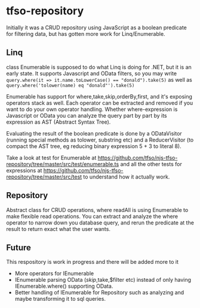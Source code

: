 ﻿# tfso-repository
 Initially it was a CRUD repository using JavaScript as a boolean predicate for filtering data, but has gotten more work for Linq/Enumerable.
 
 ## Linq
 class Enumerable is supposed to do what Linq is doing for .NET, but it is an early state. It supports Javascript and OData filters, so you may write ```query.where(it => it.name.toLowerCase() == "donald").take(5)``` as well as ```query.where('tolower(name) eq "donald"').take(5)```

Enumerable has support for where,take,skip,orderBy,first, and it's exposing operators stack as well. Each operator can be extracted and removed if you want to do your own operator handling. Whether where-expression is Javascript or OData you can analyze the query part by part by its expression as AST (Abstract Syntax Tree).

Evaluating the result of the boolean predicate is done by a ODataVisitor (running special methods as tolower, substring etc) and a ReducerVisitor (to compact the AST tree, eg reducing binary expression 5 + 3 to literal 8).

Take a look at test for Enumerable at https://github.com/tfso/njs-tfso-repository/tree/master/src/test/enumerable.ts and all the other tests for expressions at https://github.com/tfso/njs-tfso-repository/tree/master/src/test to understand how it actually work.

## Repository
Abstract class for CRUD operations, where readAll is using Enumerable to make flexible read operations. You can extract and analyze the where operator to narrow down you database query, and rerun the predicate at the result to return exact what the user wants.

## Future
This respository is work in progress and there will be added more to it
- More operators for IEnumerable
- IEnumerable parsing OData ($skip,$take,$filter etc) instead of only having IEnumerable.where() supporting OData.
- Better handling of IEnumerable for Repository such as analyzing and maybe transforming it to sql queries.
